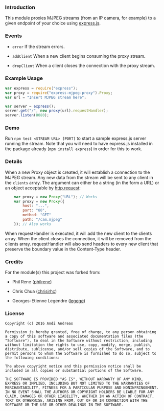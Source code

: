 ### Introduction

This module proxies MJPEG streams (from an IP camera, for example) to a given endpoint of your choice using [express.js](https://expressjs.com/).

### Events

* `error` If the stream errors.

* `addClient` When a new client begins consuming the proxy stream.

* `dropClient` When a client closes the connection with the proxy stream.

### Example Usage

```javascript
var express = require("express");
var proxy = require("express-mjpeg-proxy").Proxy;
var url = "Insert MJPEG stream here";

var server = express();
server.get("/", new proxy(url).requestHandler);
server.listen(8080);

```


### Demo

Run `npm test <STREAM URL> [PORT]` to start a sample express.js server running the stream. Note that you will need to have express.js installed in the package already (`npm install express`) in order for this to work.

### Details

When a new Proxy object is created, it will establish a connection to the MJPEG stream. Any new data from the stream will be sent to any client in the `clients` array.
The argument can either be a string (in the form a URL) or an object acceptable by [http.request](https://nodejs.org/api/http.html#http_http_request_options_callback):

```javascript
	var proxy = new Proxy("URL"); // Works
	var proxy = new Proxy({
		host: "...",
		port: "80",
		method: "GET"
		path: "/cam.mjpeg"
	}); // Also works

```

When requestHandler is executed, it will add the new client to the clients array. When the client closes the connection, it will be removed from the clients array. requestHandler will also send headers to every new client that preserve the boundary value in the Content-Type header.

### Credits

For the module(s) this project was forked from:

* Phil Rene ([philrene](http://github.com/philrene))

* Chris Chua ([chrisirhc](http://github.com/chrisirhc))

* Georges-Etienne Legendre ([legege](https://github.com/legege))


### License
```
Copyright (c) 2016 Andi Andreas

Permission is hereby granted, free of charge, to any person obtaining a copy of this software and associated documentation files (the "Software"), to deal in the Software without restriction, including without limitation the rights to use, copy, modify, merge, publish, distribute, sublicense, and/or sell copies of the Software, and to permit persons to whom the Software is furnished to do so, subject to the following conditions:

The above copyright notice and this permission notice shall be included in all copies or substantial portions of the Software.

THE SOFTWARE IS PROVIDED "AS IS", WITHOUT WARRANTY OF ANY KIND, EXPRESS OR IMPLIED, INCLUDING BUT NOT LIMITED TO THE WARRANTIES OF MERCHANTABILITY, FITNESS FOR A PARTICULAR PURPOSE AND NONINFRINGEMENT. IN NO EVENT SHALL THE AUTHORS OR COPYRIGHT HOLDERS BE LIABLE FOR ANY CLAIM, DAMAGES OR OTHER LIABILITY, WHETHER IN AN ACTION OF CONTRACT, TORT OR OTHERWISE, ARISING FROM, OUT OF OR IN CONNECTION WITH THE SOFTWARE OR THE USE OR OTHER DEALINGS IN THE SOFTWARE.
```

